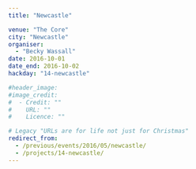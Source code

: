 ```yaml
---
title: "Newcastle"

venue: "The Core"
city: "Newcastle"
organiser:
  - "Becky Wassall"
date: 2016-10-01
date_end: 2016-10-02
hackday: "14-newcastle"

#header_image: 
#image_credit: 
#  - Credit: ""
#    URL: ""
#    Licence: ""

# Legacy "URLs are for life not just for Christmas"
redirect_from:
  - /previous/events/2016/05/newcastle/
  - /projects/14-newcastle/
---
```

